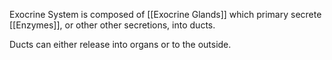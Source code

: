 Exocrine System is composed of [[Exocrine Glands]] which primary secrete [[Enzymes]], or other other secretions, into ducts.

Ducts can either release into organs or to the outside.
